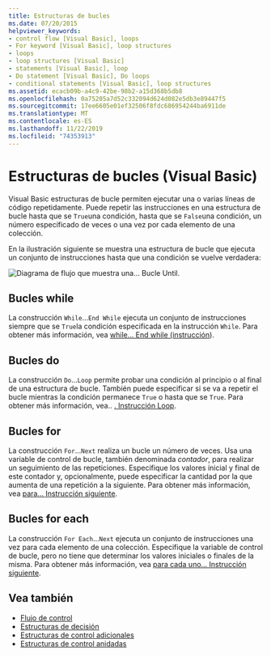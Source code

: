 ```yaml
---
title: Estructuras de bucles
ms.date: 07/20/2015
helpviewer_keywords:
- control flow [Visual Basic], loops
- For keyword [Visual Basic], loop structures
- loops
- loop structures [Visual Basic]
- statements [Visual Basic], loop
- Do statement [Visual Basic], Do loops
- conditional statements [Visual Basic], loop structures
ms.assetid: ecacb09b-a4c9-42be-98b2-a15d368b5db8
ms.openlocfilehash: 0a75205a7d52c332094d624d082e5db3e89447f5
ms.sourcegitcommit: 17ee6605e01ef32506f8fdc686954244ba6911de
ms.translationtype: MT
ms.contentlocale: es-ES
ms.lasthandoff: 11/22/2019
ms.locfileid: "74353913"
---
```

# <a name="loop-structures-visual-basic"></a>Estructuras de bucles (Visual Basic)
Visual Basic estructuras de bucle permiten ejecutar una o varias líneas de código repetidamente. Puede repetir las instrucciones en una estructura de bucle hasta que se `True`una condición, hasta que se `False`una condición, un número especificado de veces o una vez por cada elemento de una colección.  
  
 En la ilustración siguiente se muestra una estructura de bucle que ejecuta un conjunto de instrucciones hasta que una condición se vuelve verdadera:  
  
 ![Diagrama de flujo que muestra una... Bucle Until.](./media/loop-structures/do-until-loop-true-condition.gif)  
  
## <a name="while-loops"></a>Bucles while  
 La construcción `While`...`End While` ejecuta un conjunto de instrucciones siempre que se `True`la condición especificada en la instrucción `While`. Para obtener más información, vea [while... End while (instrucción](../../../../visual-basic/language-reference/statements/while-end-while-statement.md)).  
  
## <a name="do-loops"></a>Bucles do  
 La construcción `Do`...`Loop` permite probar una condición al principio o al final de una estructura de bucle. También puede especificar si se va a repetir el bucle mientras la condición permanece `True` o hasta que se `True`. Para obtener más información, vea.. [. Instrucción Loop](../../../../visual-basic/language-reference/statements/do-loop-statement.md).  
  
## <a name="for-loops"></a>Bucles for  
 La construcción `For`...`Next` realiza un bucle un número de veces. Usa una variable de control de bucle, también denominada *contador*, para realizar un seguimiento de las repeticiones. Especifique los valores inicial y final de este contador y, opcionalmente, puede especificar la cantidad por la que aumenta de una repetición a la siguiente. Para obtener más información, vea [para... Instrucción siguiente](../../../../visual-basic/language-reference/statements/for-next-statement.md).  
  
## <a name="for-each-loops"></a>Bucles for each  
 La construcción `For Each`...`Next` ejecuta un conjunto de instrucciones una vez para cada elemento de una colección. Especifique la variable de control de bucle, pero no tiene que determinar los valores iniciales o finales de la misma. Para obtener más información, vea [para cada uno... Instrucción siguiente](../../../../visual-basic/language-reference/statements/for-each-next-statement.md).  
  
## <a name="see-also"></a>Vea también

- [Flujo de control](../../../../visual-basic/programming-guide/language-features/control-flow/index.md)
- [Estructuras de decisión](../../../../visual-basic/programming-guide/language-features/control-flow/decision-structures.md)
- [Estructuras de control adicionales](../../../../visual-basic/programming-guide/language-features/control-flow/other-control-structures.md)
- [Estructuras de control anidadas](../../../../visual-basic/programming-guide/language-features/control-flow/nested-control-structures.md)

